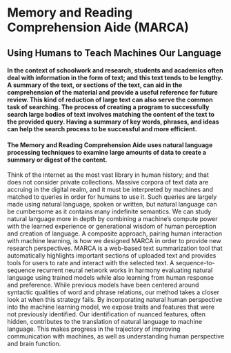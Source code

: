 # Memory and Reading Comprehension Aide (MARCA)
## Using Humans to Teach Machines Our Language  

#### In the context of schoolwork and research, students and academics often deal with information in the form of text; and this text tends to be lengthy. A summary of the text, or sections of the text, can aid in the comprehension of the material and provide a useful reference for future review. This kind of reduction of large text can also serve the common task of searching. The process of creating a program to successfully search large bodies of text involves matching the content of the text to the provided query. Having a summary of key words, phrases, and ideas can help the search process to be successful and more efficient.
#### The Memory and Reading Comprehension Aide uses natural language processing techniques to examine large amounts of data to create a summary or digest of the content. 

Think of the internet as the most vast library in human history; and that does not consider private collections. Massive corpora of text data are accruing in the digital realm, and it must be interpreted by machines and matched to queries in order for humans to use it. Such queries are largely made using natural language, spoken or written, but natural language can be cumbersome as it contains many indefinite semantics. We can study natural language more in depth by combining a machine’s compute power with the learned experience or generational wisdom of human perception and creation of language. A composite approach, pairing human interaction with machine learning, is how we designed MARCA in order to provide new research perspectives. MARCA is a web-based text summarization tool that automatically highlights important sections of uploaded text and provides tools for users to rate and interact with the selected text. A sequence-to-sequence recurrent neural network works in harmony evaluating natural language using trained models while also learning from human response and preference. While previous models have been centered around syntactic qualities of word and phrase relations, our method takes a closer look at when this strategy fails. By incorporating natural human perspective into the machine learning model, we expose traits and features that were not previously identified. Our identification of nuanced features, often hidden, contributes to the translation of natural language to machine language. This makes progress in the trajectory of improving communication with machines, as well as understanding human perspective and brain function.


